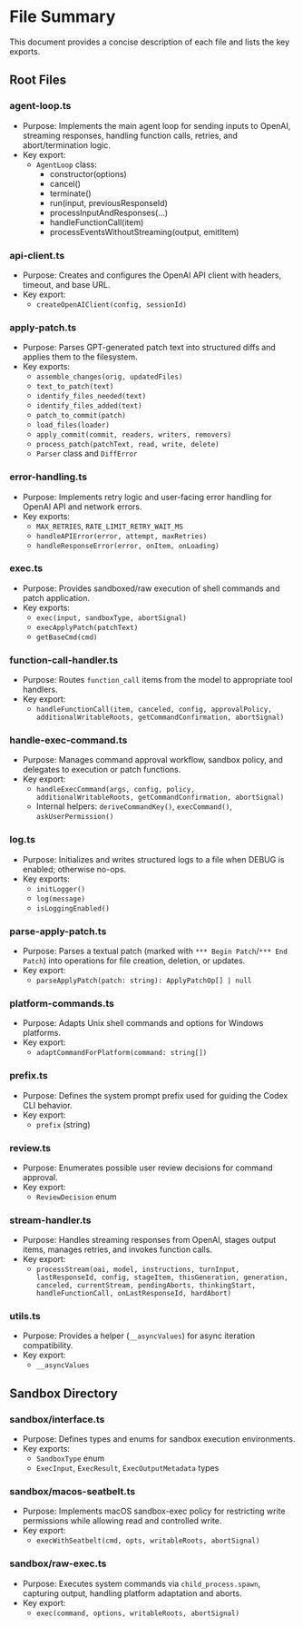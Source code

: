 <!--
  FILE_SUMMARY.md
  A brief overview of each source file in the directory.
-->
# File Summary

This document provides a concise description of each file and lists the key exports.

## Root Files

### agent-loop.ts
- Purpose: Implements the main agent loop for sending inputs to OpenAI, streaming responses,
  handling function calls, retries, and abort/termination logic.
- Key export:
  - `AgentLoop` class:
    - constructor(options)
    - cancel()
    - terminate()
    - run(input, previousResponseId)
    - processInputAndResponses(...)
    - handleFunctionCall(item)
    - processEventsWithoutStreaming(output, emitItem)

### api-client.ts
- Purpose: Creates and configures the OpenAI API client with headers, timeout, and base URL.
- Key export:
  - `createOpenAIClient(config, sessionId)`

### apply-patch.ts
- Purpose: Parses GPT-generated patch text into structured diffs and applies them to the filesystem.
- Key exports:
  - `assemble_changes(orig, updatedFiles)`
  - `text_to_patch(text)`
  - `identify_files_needed(text)`
  - `identify_files_added(text)`
  - `patch_to_commit(patch)`
  - `load_files(loader)`
  - `apply_commit(commit, readers, writers, removers)`
  - `process_patch(patchText, read, write, delete)`
  - `Parser` class and `DiffError`

### error-handling.ts
- Purpose: Implements retry logic and user-facing error handling for OpenAI API and network errors.
- Key exports:
  - `MAX_RETRIES`, `RATE_LIMIT_RETRY_WAIT_MS`
  - `handleAPIError(error, attempt, maxRetries)`
  - `handleResponseError(error, onItem, onLoading)`

### exec.ts
- Purpose: Provides sandboxed/raw execution of shell commands and patch application.
- Key exports:
  - `exec(input, sandboxType, abortSignal)`
  - `execApplyPatch(patchText)`
  - `getBaseCmd(cmd)`

### function-call-handler.ts
- Purpose: Routes `function_call` items from the model to appropriate tool handlers.
- Key export:
  - `handleFunctionCall(item, canceled, config, approvalPolicy, additionalWritableRoots, getCommandConfirmation, abortSignal)`

### handle-exec-command.ts
- Purpose: Manages command approval workflow, sandbox policy, and delegates to execution or patch functions.
- Key export:
  - `handleExecCommand(args, config, policy, additionalWritableRoots, getCommandConfirmation, abortSignal)`
  - Internal helpers: `deriveCommandKey()`, `execCommand()`, `askUserPermission()`

### log.ts
- Purpose: Initializes and writes structured logs to a file when DEBUG is enabled; otherwise no-ops.
- Key exports:
  - `initLogger()`
  - `log(message)`
  - `isLoggingEnabled()`

### parse-apply-patch.ts
- Purpose: Parses a textual patch (marked with `*** Begin Patch`/`*** End Patch`) into operations for file creation, deletion, or updates.
- Key export:
  - `parseApplyPatch(patch: string): ApplyPatchOp[] | null`

### platform-commands.ts
- Purpose: Adapts Unix shell commands and options for Windows platforms.
- Key export:
  - `adaptCommandForPlatform(command: string[])`

### prefix.ts
- Purpose: Defines the system prompt prefix used for guiding the Codex CLI behavior.
- Key export:
  - `prefix` (string)

### review.ts
- Purpose: Enumerates possible user review decisions for command approval.
- Key export:
  - `ReviewDecision` enum

### stream-handler.ts
- Purpose: Handles streaming responses from OpenAI, stages output items, manages retries, and invokes function calls.
- Key export:
  - `processStream(oai, model, instructions, turnInput, lastResponseId, config, stageItem, thisGeneration, generation, canceled, currentStream, pendingAborts, thinkingStart, handleFunctionCall, onLastResponseId, hardAbort)`

### utils.ts
- Purpose: Provides a helper (`__asyncValues`) for async iteration compatibility.
- Key export:
  - `__asyncValues`

## Sandbox Directory

### sandbox/interface.ts
- Purpose: Defines types and enums for sandbox execution environments.
- Key exports:
  - `SandboxType` enum
  - `ExecInput`, `ExecResult`, `ExecOutputMetadata` types

### sandbox/macos-seatbelt.ts
- Purpose: Implements macOS sandbox-exec policy for restricting write permissions while allowing read and controlled write.
- Key export:
  - `execWithSeatbelt(cmd, opts, writableRoots, abortSignal)`

### sandbox/raw-exec.ts
- Purpose: Executes system commands via `child_process.spawn`, capturing output, handling platform adaptation and aborts.
- Key export:
  - `exec(command, options, writableRoots, abortSignal)`